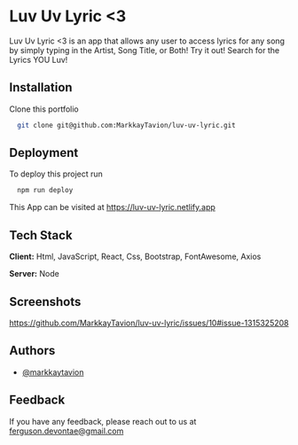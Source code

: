 
# Luv Uv Lyric <3

Luv Uv Lyric <3 is an app that allows any user to access lyrics for any song by simply typing in the Artist, Song Title, or Both! Try it out! Search for the Lyrics YOU Luv!


## Installation

Clone this portfolio

```bash
  git clone git@github.com:MarkkayTavion/luv-uv-lyric.git

```
    
## Deployment

To deploy this project run

```bash
  npm run deploy
```

This App can be visited at https://luv-uv-lyric.netlify.app
## Tech Stack

**Client:** Html, JavaScript, React, Css, Bootstrap, FontAwesome, Axios 

**Server:** Node


## Screenshots
https://github.com/MarkkayTavion/luv-uv-lyric/issues/10#issue-1315325208
 


## Authors

- [@markkaytavion](https://github.com/MarkkayTavion)


## Feedback

If you have any feedback, please reach out to us at ferguson.devontae@gmail.com


